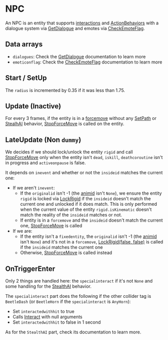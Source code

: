# NPC
An NPC is an entity that supports [interactions](Interaction.md) and [ActionBehaviors](ActionBehaviors.md) with a dialogue system via [GetDialogue](Notable%20methods/GetDialogue.md) and emotes via [CheckEmoteFlag](Notable%20methods/CheckEmoteFlag.md).

## Data arrays
- `dialogues`: Check the [GetDialogue](Notable%20methods/GetDialogue.md) documentation to learn more
- `emoticonflag`: Check the [CheckEmoteFlag](Notable%20methods/CheckEmoteFlag.md) documentation to learn more

## Start / SetUp
The `radius` is incremented by 0.35 if it was less than 1.75.

## Update (Inactive)
For every 3 frames, if the entity is in a [forcemove](../EntityControl/EntityControl%20Methods.md#forcemove) without any [SetPath](ActionBehaviors/SetPath.md) or [StealhAI](ActionBehaviors/StealthAI.md) behavior, [StopForceMove](../EntityControl/EntityControl%20Methods.md#stopforcemove) is called on the entity.

## LateUpdate (Non `dummy`)
We decides if we should lock/unlock the entity `rigid` and call [StopForceMove](../EntityControl/EntityControl%20Methods.md#stopforcemove) only when the entity isn't `dead`, `iskill`, `deathcoroutine` isn't in progress and `activeonpause` is false. 

It depends on `inevent` and whether or not the `insideid` matches the current one:

- If we aren't `inevent`: 
    - If the `originalid` isn't -1 (the [animid](../../Enums%20and%20IDs/AnimIDs.md) isn't `None`), we ensure the entity `rigid` is locked via [LockRigid](../EntityControl/EntityControl%20Methods.md#lockrigid) if the `insideid` doesn't match the current one and unlocked if it does match. This is only performed when the current value of the entity `rigid.isKinematic` doesn't match the reality of the `insideid` matches or not.
    - If entity is in a `forcemove` and the `insideid` doesn't match the current one, [StopForceMove](../EntityControl/EntityControl%20Methods.md#stopforcemove) is called
- If we are:
    - If the entity isn't a `fixedentity`, the `originalid` isn't -1 (the [animid](../../Enums%20and%20IDs/AnimIDs.md) isn't `None`) and it's not in a `forcemove`, [LockRigid(false, false)](../EntityControl/EntityControl%20Methods.md#lockrigid) is called if the `insideid` matches the current one
    - Otherwise, [StopForceMove](../EntityControl/EntityControl%20Methods.md#stopforcemove) is called instead

## OnTriggerEnter
Only 2 things are handled here: the `specialinteract` if it's not `None` and some handling for the [StealthAI](ActionBehaviors/StealthAI.md) behavior.

The `specialinteract` part does the following if the other collider tag is `BeetleDash` (or `BeetleHorn` if the `specialinteract` is `AnyHorn`):

- Set `interactedwithhit` to true
- Calls [Interact](Notable%20methods/Interact.md) with null arguments
- Set `interactedwithhit` to false in 1 second

As for the `StealthAI` part, check its documentation to learn more.